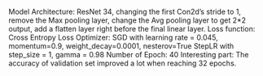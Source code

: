 Model Architecture: 
ResNet 34, changing the first Con2d’s stride to 1, remove the Max pooling layer, change the Avg pooling layer to get 2*2 output, add a flatten layer right before the final linear layer.
Loss function:
Cross Entropy Loss
Optimizer:
SGD with learning rate = 0.045, momentum=0.9, weight_decay=0.0001, nesterov=True
StepLR with step_size = 1, gamma = 0.98
Number of Epoch:
40
Interesting part: 
The accuracy of validation set improved a lot when reaching 32 epochs.
